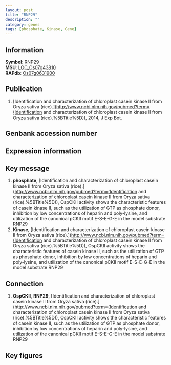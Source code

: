 ```yaml
---
layout: post
title: "RNP29"
description: ""
category: genes
tags: [phosphate, Kinase, Gene]
---
```


## Information
__Symbol__: RNP29  
__MSU__: [LOC_Os07g43810](http://rice.plantbiology.msu.edu/cgi-bin/ORF_infopage.cgi?orf=LOC_Os07g43810)  
__RAPdb__: [Os07g0631900](http://rapdb.dna.affrc.go.jp/viewer/gbrowse_details/irgsp1?name=Os07g0631900)  

## Publication
1. [Identification and characterization of chloroplast casein kinase II from Oryza sativa (rice).](http://www.ncbi.nlm.nih.gov/pubmed?term=(Identification and characterization of chloroplast casein kinase II from Oryza sativa (rice).%5BTitle%5D)), 2014, J Exp Bot.

## Genbank accession number

## Expression information

## Key message
1. __phosphate__, [Identification and characterization of chloroplast casein kinase II from Oryza sativa (rice).](http://www.ncbi.nlm.nih.gov/pubmed?term=(Identification and characterization of chloroplast casein kinase II from Oryza sativa (rice).%5BTitle%5D)),  OspCKII activity shows the characteristic features of casein kinase II, such as the utilization of GTP as phosphate donor, inhibition by low concentrations of heparin and poly-lysine, and utilization of the canonical pCKII motif E-S-E-G-E in the model substrate RNP29
2. __Kinase__, [Identification and characterization of chloroplast casein kinase II from Oryza sativa (rice).](http://www.ncbi.nlm.nih.gov/pubmed?term=(Identification and characterization of chloroplast casein kinase II from Oryza sativa (rice).%5BTitle%5D)),  OspCKII activity shows the characteristic features of casein kinase II, such as the utilization of GTP as phosphate donor, inhibition by low concentrations of heparin and poly-lysine, and utilization of the canonical pCKII motif E-S-E-G-E in the model substrate RNP29

## Connection
1. __OspCKII__, __RNP29__, [Identification and characterization of chloroplast casein kinase II from Oryza sativa (rice).](http://www.ncbi.nlm.nih.gov/pubmed?term=(Identification and characterization of chloroplast casein kinase II from Oryza sativa (rice).%5BTitle%5D)),  OspCKII activity shows the characteristic features of casein kinase II, such as the utilization of GTP as phosphate donor, inhibition by low concentrations of heparin and poly-lysine, and utilization of the canonical pCKII motif E-S-E-G-E in the model substrate RNP29

## Key figures


